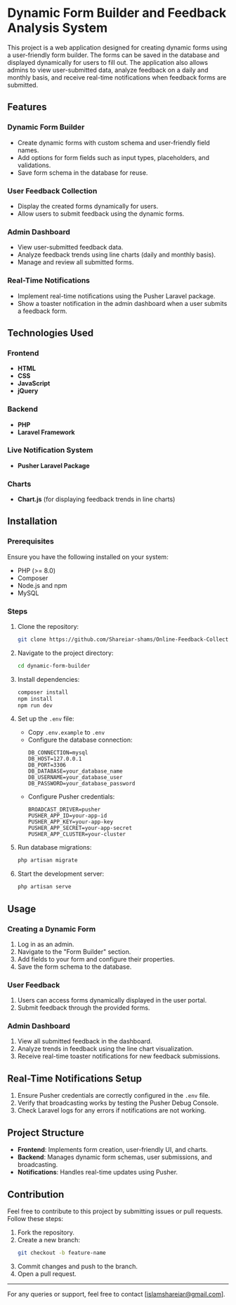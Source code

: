 # Dynamic Form Builder and Feedback Analysis System

This project is a web application designed for creating dynamic forms using a user-friendly form builder. The forms can be saved in the database and displayed dynamically for users to fill out. The application also allows admins to view user-submitted data, analyze feedback on a daily and monthly basis, and receive real-time notifications when feedback forms are submitted.

## Features

### Dynamic Form Builder
- Create dynamic forms with custom schema and user-friendly field names.
- Add options for form fields such as input types, placeholders, and validations.
- Save form schema in the database for reuse.

### User Feedback Collection
- Display the created forms dynamically for users.
- Allow users to submit feedback using the dynamic forms.

### Admin Dashboard
- View user-submitted feedback data.
- Analyze feedback trends using line charts (daily and monthly basis).
- Manage and review all submitted forms.

### Real-Time Notifications
- Implement real-time notifications using the Pusher Laravel package.
- Show a toaster notification in the admin dashboard when a user submits a feedback form.

## Technologies Used

### Frontend
- **HTML**
- **CSS**
- **JavaScript**
- **jQuery**

### Backend
- **PHP**
- **Laravel Framework**

### Live Notification System
- **Pusher Laravel Package**

### Charts
- **Chart.js** (for displaying feedback trends in line charts)

## Installation

### Prerequisites
Ensure you have the following installed on your system:
- PHP (>= 8.0)
- Composer
- Node.js and npm
- MySQL

### Steps
1. Clone the repository:
   ```bash
   git clone https://github.com/Shareiar-shams/Online-Feedback-Collection.git
   ```

2. Navigate to the project directory:
   ```bash
   cd dynamic-form-builder
   ```

3. Install dependencies:
   ```bash
   composer install
   npm install
   npm run dev
   ```

4. Set up the `.env` file:
   - Copy `.env.example` to `.env`
   - Configure the database connection:
     ```env
     DB_CONNECTION=mysql
     DB_HOST=127.0.0.1
     DB_PORT=3306
     DB_DATABASE=your_database_name
     DB_USERNAME=your_database_user
     DB_PASSWORD=your_database_password
     ```
   - Configure Pusher credentials:
     ```env
     BROADCAST_DRIVER=pusher
     PUSHER_APP_ID=your-app-id
     PUSHER_APP_KEY=your-app-key
     PUSHER_APP_SECRET=your-app-secret
     PUSHER_APP_CLUSTER=your-cluster
     ```

5. Run database migrations:
   ```bash
   php artisan migrate
   ```

6. Start the development server:
   ```bash
   php artisan serve
   ```

## Usage

### Creating a Dynamic Form
1. Log in as an admin.
2. Navigate to the "Form Builder" section.
3. Add fields to your form and configure their properties.
4. Save the form schema to the database.

### User Feedback
1. Users can access forms dynamically displayed in the user portal.
2. Submit feedback through the provided forms.

### Admin Dashboard
1. View all submitted feedback in the dashboard.
2. Analyze trends in feedback using the line chart visualization.
3. Receive real-time toaster notifications for new feedback submissions.

## Real-Time Notifications Setup
1. Ensure Pusher credentials are correctly configured in the `.env` file.
2. Verify that broadcasting works by testing the Pusher Debug Console.
3. Check Laravel logs for any errors if notifications are not working.

## Project Structure
- **Frontend**: Implements form creation, user-friendly UI, and charts.
- **Backend**: Manages dynamic form schemas, user submissions, and broadcasting.
- **Notifications**: Handles real-time updates using Pusher.

## Contribution
Feel free to contribute to this project by submitting issues or pull requests. Follow these steps:
1. Fork the repository.
2. Create a new branch:
   ```bash
   git checkout -b feature-name
   ```
3. Commit changes and push to the branch.
4. Open a pull request.


---

For any queries or support, feel free to contact [islamshareiar@gmail.com].

